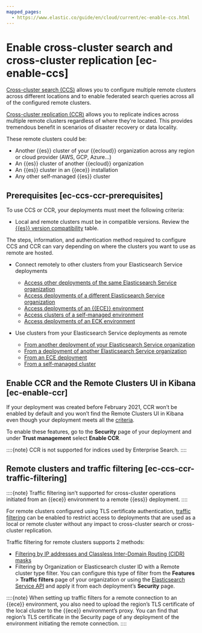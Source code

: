 ```yaml
---
mapped_pages:
  - https://www.elastic.co/guide/en/cloud/current/ec-enable-ccs.html
---
```


# Enable cross-cluster search and cross-cluster replication [ec-enable-ccs]

[Cross-cluster search (CCS)](/solutions/search/cross-cluster-search.md) allows you to configure multiple remote clusters across different locations and to enable federated search queries across all of the configured remote clusters.

[Cross-cluster replication (CCR)](/deploy-manage/tools/cross-cluster-replication.md) allows you to replicate indices across multiple remote clusters regardless of where they’re located. This provides tremendous benefit in scenarios of disaster recovery or data locality.

These remote clusters could be:

* Another {{es}} cluster of your {{ecloud}} organization across any region or cloud provider (AWS, GCP, Azure…​)
* An {{es}} cluster of another {{ecloud}} organization
* An {{es}} cluster in an {{ece}} installation
* Any other self-managed {{es}} cluster


## Prerequisites [ec-ccs-ccr-prerequisites]

To use CCS or CCR, your deployments must meet the following criteria:

* Local and remote clusters must be in compatible versions. Review the [{{es}} version compatibility](/deploy-manage/remote-clusters/remote-clusters-cert.md#remote-clusters-prerequisites-cert) table.

The steps, information, and authentication method required to configure CCS and CCR can vary depending on where the clusters you want to use as remote are hosted.

* Connect remotely to other clusters from your Elasticsearch Service deployments

    * [Access other deployments of the same Elasticsearch Service organization](ec-remote-cluster-same-ess.md)
    * [Access deployments of a different Elasticsearch Service organization](ec-remote-cluster-other-ess.md)
    * [Access deployments of an {{ECE}} environment](ec-remote-cluster-ece.md)
    * [Access clusters of a self-managed environment](ec-remote-cluster-self-managed.md)
    * [Access deployments of an ECK environment](ec-enable-ccs-for-eck.md)

* Use clusters from your Elasticsearch Service deployments as remote

    * [From another deployment of your Elasticsearch Service organization](ec-remote-cluster-same-ess.md)
    * [From a deployment of another Elasticsearch Service organization](ec-remote-cluster-other-ess.md)
    * [From an ECE deployment](/deploy-manage/remote-clusters/ece-enable-ccs.md)
    * [From a self-managed cluster](/deploy-manage/remote-clusters/remote-clusters-self-managed.md)



## Enable CCR and the Remote Clusters UI in Kibana [ec-enable-ccr]

If your deployment was created before February 2021, CCR won’t be enabled by default and you won’t find the Remote Clusters UI in Kibana even though your deployment meets all the [criteria](#ec-ccs-ccr-prerequisites).

To enable these features, go to the **Security** page of your deployment and under **Trust management** select **Enable CCR**.

::::{note}
CCR is not supported for indices used by Enterprise Search.
::::



## Remote clusters and traffic filtering [ec-ccs-ccr-traffic-filtering]

::::{note}
Traffic filtering isn’t supported for cross-cluster operations initiated from an {{ece}} environment to a remote {{ess}} deployment.
::::


For remote clusters configured using TLS certificate authentication, [traffic filtering](../security/traffic-filtering.md) can be enabled to restrict access to deployments that are used as a local or remote cluster without any impact to cross-cluster search or cross-cluster replication.

Traffic filtering for remote clusters supports 2 methods:

* [Filtering by IP addresses and Classless Inter-Domain Routing (CIDR) masks](../security/ip-traffic-filtering.md)
* Filtering by Organization or Elasticsearch cluster ID with a Remote cluster type filter. You can configure this type of filter from the **Features** > **Traffic filters** page of your organization or using the [Elasticsearch Service API](https://www.elastic.co/docs/api/doc/cloud) and apply it from each deployment’s **Security** page.

::::{note}
When setting up traffic filters for a remote connection to an {{ece}} environment, you also need to upload the region’s TLS certificate of the local cluster to the {{ece}} environment’s proxy. You can find that region’s TLS certificate in the Security page of any deployment of the environment initiating the remote connection.
::::
